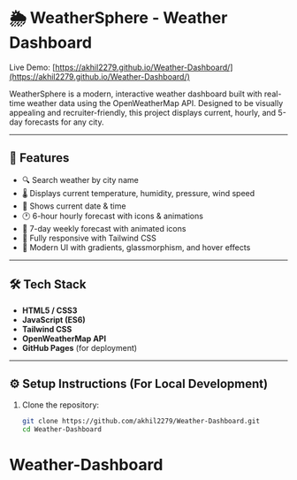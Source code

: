 # 🌦️ WeatherSphere - Weather Dashboard

Live Demo: [https://akhil2279.github.io/Weather-Dashboard/](https://akhil2279.github.io/Weather-Dashboard/)

WeatherSphere is a modern, interactive weather dashboard built with real-time weather data using the OpenWeatherMap API. Designed to be visually appealing and recruiter-friendly, this project displays current, hourly, and 5-day forecasts for any city.

---

## 🚀 Features

- 🔍 Search weather by city name
- 🌡️ Displays current temperature, humidity, pressure, wind speed
- 📆 Shows current date & time
- 🕐 6-hour hourly forecast with icons & animations
- 📅 7-day weekly forecast with animated icons
- 📱 Fully responsive with Tailwind CSS
- 🎨 Modern UI with gradients, glassmorphism, and hover effects

---

## 🛠️ Tech Stack

- **HTML5 / CSS3**
- **JavaScript (ES6)**
- **Tailwind CSS**
- **OpenWeatherMap API**
- **GitHub Pages** (for deployment)

---

## ⚙️ Setup Instructions (For Local Development)

1. Clone the repository:
   ```bash
   git clone https://github.com/akhil2279/Weather-Dashboard.git
   cd Weather-Dashboard
# Weather-Dashboard
